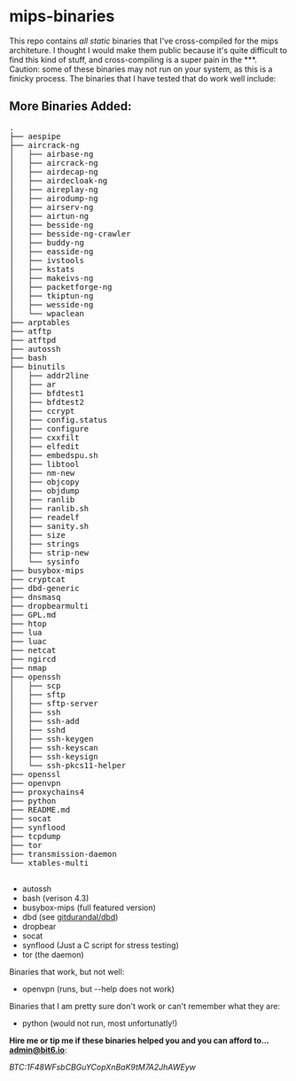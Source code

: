 # mips-binaries

This repo contains *all static* binaries that I've cross-compiled for the mips architeture. I thought I would make them public because it's quite difficult to find this kind of stuff, and cross-compiling is a super pain in the ***. Caution: some of these binaries may not run on your system, as this is a finicky process. The binaries that I have tested that do work well include:

## More Binaries Added:
<pre>
.
├── aespipe
├── aircrack-ng
│   ├── airbase-ng
│   ├── aircrack-ng
│   ├── airdecap-ng
│   ├── airdecloak-ng
│   ├── aireplay-ng
│   ├── airodump-ng
│   ├── airserv-ng
│   ├── airtun-ng
│   ├── besside-ng
│   ├── besside-ng-crawler
│   ├── buddy-ng
│   ├── easside-ng
│   ├── ivstools
│   ├── kstats
│   ├── makeivs-ng
│   ├── packetforge-ng
│   ├── tkiptun-ng
│   ├── wesside-ng
│   └── wpaclean
├── arptables
├── atftp
├── atftpd
├── autossh
├── bash
├── binutils
│   ├── addr2line
│   ├── ar
│   ├── bfdtest1
│   ├── bfdtest2
│   ├── ccrypt
│   ├── config.status
│   ├── configure
│   ├── cxxfilt
│   ├── elfedit
│   ├── embedspu.sh
│   ├── libtool
│   ├── nm-new
│   ├── objcopy
│   ├── objdump
│   ├── ranlib
│   ├── ranlib.sh
│   ├── readelf
│   ├── sanity.sh
│   ├── size
│   ├── strings
│   ├── strip-new
│   └── sysinfo
├── busybox-mips
├── cryptcat
├── dbd-generic
├── dnsmasq
├── dropbearmulti
├── GPL.md
├── htop
├── lua
├── luac
├── netcat
├── ngircd
├── nmap
├── openssh
│   ├── scp
│   ├── sftp
│   ├── sftp-server
│   ├── ssh
│   ├── ssh-add
│   ├── sshd
│   ├── ssh-keygen
│   ├── ssh-keyscan
│   ├── ssh-keysign
│   └── ssh-pkcs11-helper
├── openssl
├── openvpn
├── proxychains4
├── python
├── README.md
├── socat
├── synflood
├── tcpdump
├── tor
├── transmission-daemon
└── xtables-multi

</pre>
* autossh
* bash (verison 4.3)
* busybox-mips (full featured version)
* dbd (see <a href="https://github.com/gitdurandal/dbd">gitdurandal/dbd</a>)
* dropbear
* socat
* synflood (Just a C script for stress testing)
* tor (the daemon)


Binaries that work, but not well:

* openvpn (runs, but --help does not work)

Binaries that I am pretty sure don't work or can't remember what they are:
* python (would not run, most unfortunatly!)



**Hire me or tip me if these binaries helped you and you can afford to... admin@bit6.io**:

*BTC:1F48WFsbCBGuYCopXnBaK9tM7A2JhAWEyw*
